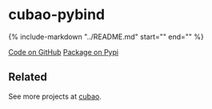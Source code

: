 # cubao-pybind

{%
   include-markdown "../README.md"
   start="<!--intro-start-->"
   end="<!--intro-end-->"
%}

<div class="text-center">
   <a href="https://github.com/cubao/cubao-pybind" class="btn btn-primary" role="button">Code on GitHub</a>
   <a href="https://pypi.org/project/pybind" class="btn btn-primary" role="button">Package on Pypi</a>
</div>

## Related

See more projects at [cubao](https://cubao.readthedocs.io).
